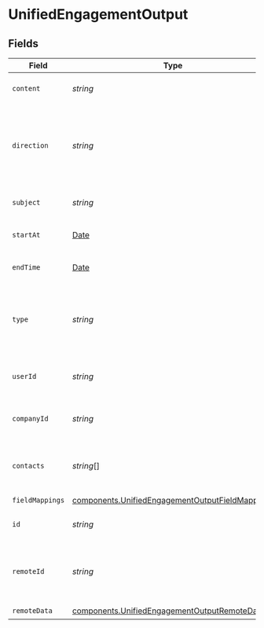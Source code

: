# UnifiedEngagementOutput


## Fields

| Field                                                                                                              | Type                                                                                                               | Required                                                                                                           | Description                                                                                                        |
| ------------------------------------------------------------------------------------------------------------------ | ------------------------------------------------------------------------------------------------------------------ | ------------------------------------------------------------------------------------------------------------------ | ------------------------------------------------------------------------------------------------------------------ |
| `content`                                                                                                          | *string*                                                                                                           | :heavy_minus_sign:                                                                                                 | The content of the engagement                                                                                      |
| `direction`                                                                                                        | *string*                                                                                                           | :heavy_minus_sign:                                                                                                 | The direction of the engagement. Authorized values are INBOUND or OUTBOUND                                         |
| `subject`                                                                                                          | *string*                                                                                                           | :heavy_minus_sign:                                                                                                 | The subject of the engagement                                                                                      |
| `startAt`                                                                                                          | [Date](https://developer.mozilla.org/en-US/docs/Web/JavaScript/Reference/Global_Objects/Date)                      | :heavy_minus_sign:                                                                                                 | The start time of the engagement                                                                                   |
| `endTime`                                                                                                          | [Date](https://developer.mozilla.org/en-US/docs/Web/JavaScript/Reference/Global_Objects/Date)                      | :heavy_minus_sign:                                                                                                 | The end time of the engagement                                                                                     |
| `type`                                                                                                             | *string*                                                                                                           | :heavy_check_mark:                                                                                                 | The type of the engagement. Authorized values are EMAIL, CALL or MEETING                                           |
| `userId`                                                                                                           | *string*                                                                                                           | :heavy_minus_sign:                                                                                                 | The uuid of the user tied to the engagement                                                                        |
| `companyId`                                                                                                        | *string*                                                                                                           | :heavy_minus_sign:                                                                                                 | The uuid of the company tied to the engagement                                                                     |
| `contacts`                                                                                                         | *string*[]                                                                                                         | :heavy_minus_sign:                                                                                                 | The uuids of contacts tied to the engagement object                                                                |
| `fieldMappings`                                                                                                    | [components.UnifiedEngagementOutputFieldMappings](../../models/components/unifiedengagementoutputfieldmappings.md) | :heavy_check_mark:                                                                                                 | N/A                                                                                                                |
| `id`                                                                                                               | *string*                                                                                                           | :heavy_minus_sign:                                                                                                 | The uuid of the engagement                                                                                         |
| `remoteId`                                                                                                         | *string*                                                                                                           | :heavy_minus_sign:                                                                                                 | The id of the engagement in the context of the Crm 3rd Party                                                       |
| `remoteData`                                                                                                       | [components.UnifiedEngagementOutputRemoteData](../../models/components/unifiedengagementoutputremotedata.md)       | :heavy_check_mark:                                                                                                 | N/A                                                                                                                |
